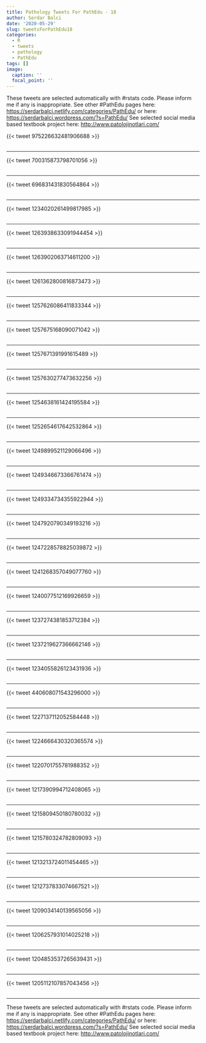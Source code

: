 ```yaml
---
title: Pathology Tweets For PathEdu - 18
author: Serdar Balci
date: '2020-05-29'
slug: tweetsForPathEdu18
categories:
  - R
  - tweets
  - pathology
  - PathEdu
tags: []
image:
  caption: ''
  focal_point: ''
---
```



These tweets are selected automatically with #rstats code. Please inform me if any is inappropriate.
See other #PathEdu pages here: https://serdarbalci.netlify.com/categories/PathEdu/  or here: https://serdarbalci.wordpress.com/?s=PathEdu/ 
See selected social media based textbook project here: http://www.patolojinotlari.com/

{{< tweet 975226632481906688 >}}
<br>
<br>
<hr>
{{< tweet 700315873798701056 >}}
<br>
<br>
<hr>
{{< tweet 696831431830564864 >}}
<br>
<br>
<hr>
{{< tweet 1234020261499817985 >}}
<br>
<br>
<hr>
{{< tweet 1263938633091944454 >}}
<br>
<br>
<hr>
{{< tweet 1263902063714611200 >}}
<br>
<br>
<hr>
{{< tweet 1261362800816873473 >}}
<br>
<br>
<hr>
{{< tweet 1257626086411833344 >}}
<br>
<br>
<hr>
{{< tweet 1257675168090071042 >}}
<br>
<br>
<hr>
{{< tweet 1257671391991615489 >}}
<br>
<br>
<hr>
{{< tweet 1257630277473632256 >}}
<br>
<br>
<hr>
{{< tweet 1254638161424195584 >}}
<br>
<br>
<hr>
{{< tweet 1252654617642532864 >}}
<br>
<br>
<hr>
{{< tweet 1249899521129066496 >}}
<br>
<br>
<hr>
{{< tweet 1249346673366761474 >}}
<br>
<br>
<hr>
{{< tweet 1249334734355922944 >}}
<br>
<br>
<hr>
{{< tweet 1247920790349193216 >}}
<br>
<br>
<hr>
{{< tweet 1247228578825039872 >}}
<br>
<br>
<hr>
{{< tweet 1241268357049077760 >}}
<br>
<br>
<hr>
{{< tweet 1240077512169926659 >}}
<br>
<br>
<hr>
{{< tweet 1237274381853712384 >}}
<br>
<br>
<hr>
{{< tweet 1237219627366662146 >}}
<br>
<br>
<hr>
{{< tweet 1234055826123431936 >}}
<br>
<br>
<hr>
{{< tweet 440608071543296000 >}}
<br>
<br>
<hr>
{{< tweet 1227137112052584448 >}}
<br>
<br>
<hr>
{{< tweet 1224666430320365574 >}}
<br>
<br>
<hr>
{{< tweet 1220701755781988352 >}}
<br>
<br>
<hr>
{{< tweet 1217390994712408065 >}}
<br>
<br>
<hr>
{{< tweet 1215809450180780032 >}}
<br>
<br>
<hr>
{{< tweet 1215780324782809093 >}}
<br>
<br>
<hr>
{{< tweet 1213213724011454465 >}}
<br>
<br>
<hr>
{{< tweet 1212737833074667521 >}}
<br>
<br>
<hr>
{{< tweet 1209034140139565056 >}}
<br>
<br>
<hr>
{{< tweet 1206257931014025218 >}}
<br>
<br>
<hr>
{{< tweet 1204853537265639431 >}}
<br>
<br>
<hr>
{{< tweet 1205112107857043456 >}}
<br>
<br>
<hr>


These tweets are selected automatically with #rstats code. Please inform me if any is inappropriate.
See other #PathEdu pages here: https://serdarbalci.netlify.com/categories/PathEdu/  or here: https://serdarbalci.wordpress.com/?s=PathEdu/ 
See selected social media based textbook project here: http://www.patolojinotlari.com/
